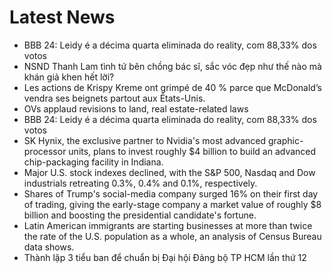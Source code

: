 # Latest News
-  BBB 24: Leidy é a décima quarta eliminada do reality, com 88,33% dos votos
-  NSND Thanh Lam tình tứ bên chồng bác sĩ, sắc vóc đẹp như thế nào mà khán giả khen hết lời?
-  Les actions de Krispy Kreme ont grimpé de 40 % parce que McDonald’s vendra ses beignets partout aux États-Unis.
-  OVs applaud revisions to land, real estate-related laws
-  BBB 24: Leidy é a décima quarta eliminada do reality, com 88,33% dos votos
-  SK Hynix, the exclusive partner to Nvidia's most advanced graphic-processor units, plans to invest roughly $4 billion to build an advanced chip-packaging facility in Indiana.
-  Major U.S. stock indexes declined, with the S&P 500, Nasdaq and Dow industrials retreating 0.3%, 0.4% and 0.1%, respectively.
-  Shares of Trump's social-media company surged 16% on their first day of trading, giving the early-stage company a market value of roughly $8 billion and boosting the presidential candidate's fortune.
-  Latin American immigrants are starting businesses at more than twice the rate of the U.S. population as a whole, an analysis of Census Bureau data shows.
-  Thành lập 3 tiểu ban để chuẩn bị Đại hội Đảng bộ TP HCM lần thứ 12
